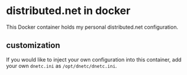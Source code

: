 # distributed.net in docker

This Docker container holds my personal distributed.net configuration.

## customization

If you would like to inject your own configuration into this container, add your own `dnetc.ini` as `/opt/dnetc/dnetc.ini`.
